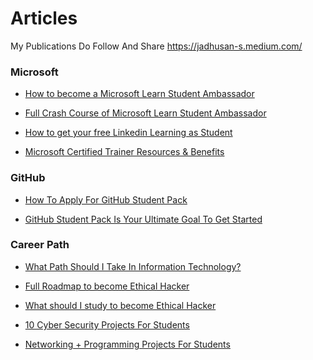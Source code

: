 # Articles
My Publications
Do Follow And Share https://jadhusan-s.medium.com/

### Microsoft

- [How to become a Microsoft Learn Student Ambassador](https://jadhusan-s.medium.com/microsoft-learn-student-ambassador-mlsa-1302a869e2ac)

- [Full Crash Course of Microsoft Learn Student Ambassador](https://jadhusan-s.medium.com/everything-you-need-to-know-about-microsoft-learn-student-ambassador-mlsa-541bc7d06849)

- [How to get your free Linkedin Learning as Student](https://jadhusan-s.medium.com/how-to-get-your-free-linkedin-as-student-47222c145d5f)

- [Microsoft Certified Trainer Resources & Benefits](https://jadhusan-s.medium.com/microsoft-certified-trainer-resources-benefits-323752b13acb)

### GitHub

- [How To Apply For GitHub Student Pack](https://jadhusan-s.medium.com/how-to-apply-for-github-student-pack-4a2cdd983b85)

- [GitHub Student Pack Is Your Ultimate Goal To Get Started](https://jadhusan-s.medium.com/github-student-pack-is-your-ultimate-goal-to-get-started-df42e7ab281d)

### Career Path

- [What Path Should I Take In Information Technology?](https://jadhusan-s.medium.com/what-path-should-i-take-in-information-technology-field-7048ca6f1183)

- [Full Roadmap to become Ethical Hacker](https://jadhusan-s.medium.com/what-should-i-study-to-become-ethical-hacker-4e08cd0c2ed0)

- [What should I study to become Ethical Hacker](https://jadhusan-s.medium.com/what-should-i-study-to-become-ethical-hacker-4e08cd0c2ed0)

- [10 Cyber Security Projects For Students](https://jadhusan-s.medium.com/10-cyber-security-projects-for-students-daa047ec072f)

- [Networking + Programming Projects For Students](https://jadhusan-s.medium.com/networking-programming-projects-for-students-3ab41f5577c6)





